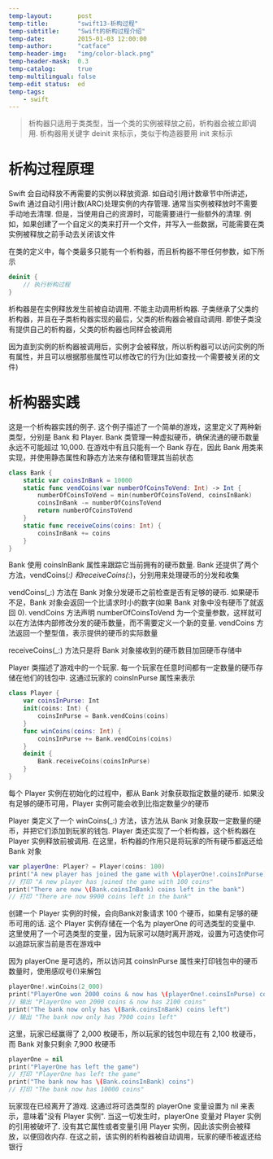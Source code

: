 ```yaml
---
temp-layout:       post
temp-title:        "swift13-析构过程"
temp-subtitle:     "Swift的析构过程介绍"
temp-date:         2015-01-03 12:00:00
temp-author:       "catface"
temp-header-img:   "img/color-black.png"
temp-header-mask:  0.3
temp-catalog:      true
temp-multilingual: false
temp-edit status:  ed
temp-tags:
    - swift
---
```


>析构器只适用于类类型，当一个类的实例被释放之前，析构器会被立即调用. 析构器用关键字 deinit 来标示，类似于构造器要用 init 来标示

# 析构过程原理

Swift 会自动释放不再需要的实例以释放资源. 如自动引用计数章节中所讲述，Swift 通过自动引用计数(ARC)处理实例的内存管理. 通常当实例被释放时不需要手动地去清理. 但是，当使用自己的资源时，可能需要进行一些额外的清理. 例如，如果创建了一个自定义的类来打开一个文件，并写入一些数据，可能需要在类实例被释放之前手动去关闭该文件

在类的定义中，每个类最多只能有一个析构器，而且析构器不带任何参数，如下所示

``` swift
deinit {
    // 执行析构过程
}
```

析构器是在实例释放发生前被自动调用. 不能主动调用析构器. 子类继承了父类的析构器，并且在子类析构器实现的最后，父类的析构器会被自动调用. 即使子类没有提供自己的析构器，父类的析构器也同样会被调用

因为直到实例的析构器被调用后，实例才会被释放，所以析构器可以访问实例的所有属性，并且可以根据那些属性可以修改它的行为(比如查找一个需要被关闭的文件)

# 析构器实践

这是一个析构器实践的例子. 这个例子描述了一个简单的游戏，这里定义了两种新类型，分别是 Bank 和 Player. Bank 类管理一种虚拟硬币，确保流通的硬币数量永远不可能超过 10,000. 在游戏中有且只能有一个 Bank 存在，因此 Bank 用类来实现，并使用静态属性和静态方法来存储和管理其当前状态
	
``` swift
class Bank {
    static var coinsInBank = 10000
    static func vendCoins(var numberOfCoinsToVend: Int) -> Int {
        numberOfCoinsToVend = min(numberOfCoinsToVend, coinsInBank)
        coinsInBank -= numberOfCoinsToVend
        return numberOfCoinsToVend
    }
    static func receiveCoins(coins: Int) {
        coinsInBank += coins
    }
}
```

Bank 使用 coinsInBank 属性来跟踪它当前拥有的硬币数量. Bank 还提供了两个方法，vendCoins(_:) 和receiveCoins(_:)，分别用来处理硬币的分发和收集

vendCoins(_:) 方法在 Bank 对象分发硬币之前检查是否有足够的硬币. 如果硬币不足，Bank 对象会返回一个比请求时小的数字(如果 Bank 对象中没有硬币了就返回 0). vendCoins 方法声明 numberOfCoinsToVend 为一个变量参数，这样就可以在方法体内部修改分发的硬币数量，而不需要定义一个新的变量. vendCoins 方法返回一个整型值，表示提供的硬币的实际数量

receiveCoins(_:) 方法只是将 Bank 对象接收到的硬币数目加回硬币存储中

Player 类描述了游戏中的一个玩家. 每一个玩家在任意时间都有一定数量的硬币存储在他们的钱包中. 这通过玩家的 coinsInPurse 属性来表示

``` swift
class Player {
    var coinsInPurse: Int
    init(coins: Int) {
        coinsInPurse = Bank.vendCoins(coins)
    }
    func winCoins(coins: Int) {
        coinsInPurse += Bank.vendCoins(coins)
    }
    deinit {
        Bank.receiveCoins(coinsInPurse)
    }
}
```

每个 Player 实例在初始化的过程中，都从 Bank 对象获取指定数量的硬币. 如果没有足够的硬币可用，Player 实例可能会收到比指定数量少的硬币

Player 类定义了一个 winCoins(_:) 方法，该方法从 Bank 对象获取一定数量的硬币，并把它们添加到玩家的钱包. Player 类还实现了一个析构器，这个析构器在 Player 实例释放前被调用. 在这里，析构器的作用只是将玩家的所有硬币都返还给 Bank 对象
	
``` swift
var playerOne: Player? = Player(coins: 100)
print("A new player has joined the game with \(playerOne!.coinsInPurse) coins")
// 打印 "A new player has joined the game with 100 coins"
print("There are now \(Bank.coinsInBank) coins left in the bank")
// 打印 "There are now 9900 coins left in the bank"
```

创建一个 Player 实例的时候，会向Bank对象请求 100 个硬币，如果有足够的硬币可用的话. 这个 Player 实例存储在一个名为 playerOne 的可选类型的变量中. 这里使用了一个可选类型的变量，因为玩家可以随时离开游戏，设置为可选使你可以追踪玩家当前是否在游戏中

因为 playerOne 是可选的，所以访问其 coinsInPurse 属性来打印钱包中的硬币数量时，使用感叹号(!)来解包
	
``` swift
playerOne!.winCoins(2_000)
print("PlayerOne won 2000 coins & now has \(playerOne!.coinsInPurse) coins")
// 输出 "PlayerOne won 2000 coins & now has 2100 coins"
print("The bank now only has \(Bank.coinsInBank) coins left")
// 输出 "The bank now only has 7900 coins left"
```

这里，玩家已经赢得了 2,000 枚硬币，所以玩家的钱包中现在有 2,100 枚硬币，而 Bank 对象只剩余 7,900 枚硬币

``` swift
playerOne = nil
print("PlayerOne has left the game")
// 打印 "PlayerOne has left the game"
print("The bank now has \(Bank.coinsInBank) coins")
// 打印 "The bank now has 10000 coins"
```

玩家现在已经离开了游戏. 这通过将可选类型的 playerOne 变量设置为 nil 来表示，意味着"没有 Player 实例". 当这一切发生时，playerOne 变量对 Player 实例的引用被破坏了. 没有其它属性或者变量引用 Player 实例，因此该实例会被释放，以便回收内存. 在这之前，该实例的析构器被自动调用，玩家的硬币被返还给银行